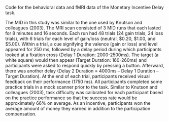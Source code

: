 Code for the behavioral data and fMRI data of the Monetary Incentive Delay task. 

The MID in this study was similar to the one used by Knutson and colleagues (2003). The MRI scan consisted of 3 MID runs that each lasted for 8 minutes and 16 seconds. Each run had 48 trials (24 gain trials, 24 loss trials), with 6 trials for each level of gain/loss (neutral, $0.20, $1.00, and $5.00). Within a trial, a cue signifying the valence (gain or loss) and level appeared for 250 ms, followed by a delay period during which participants looked at a fixation cross (Delay 1 Duration: 2000-2500ms). The target (a white square) would then appear (Target Duration: 160-260ms) and participants were asked to respond quickly by pressing a button. Afterward, there was another delay (Delay 2 Duration = 4000ms – Delay 1 Duration – Target Duration). At the end of each trial, participants received visual feedback on their performance (1750 ms). All participants completed some practice trials in a mock scanner prior to the task. Similar to Knutson and colleagues (2003), task difficulty was calibrated for each participant based on the practice performance so that the success rate would be approximately 66% on average. As an incentive, participants won the average amount of money they earned in addition to the participation compensation.
